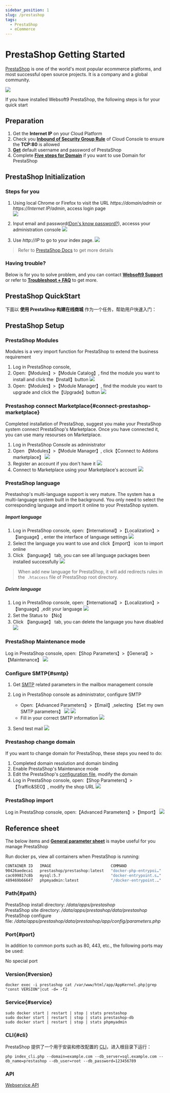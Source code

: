 ```yaml
---
sidebar_position: 1
slug: /prestashop
tags:
  - PrestaShop
  - eCommerce
---
```


# PrestaShop Getting Started

[PrestaShop](https://prestashop.com) is one of the world's most popular ecommerce platforms, and most successful open source projects. It is a company and a global community.

![](https://libs.websoft9.com/Websoft9/DocsPicture/zh/prestashop/pretashopui-websoft9.png)  

If you have installed Websoft9 PrestaShop, the following steps is for your quick start


## Preparation

1. Get the **Internet IP** on your Cloud Platform
2. Check you **[Inbound of Security Group Rule](https://support.websoft9.com/docs/faq/tech-instance.html)** of Cloud Console to ensure the **TCP:80** is allowed
3. **[Get](./user/credentials)** default username and password of PrestaShop  
4. Complete **[Five steps for Domain](./administrator/domain_step)** if you want to use Domain for PrestaShop

## PrestaShop Initialization

### Steps for you

1. Using local Chrome or Firefox to visit the URL *https://domain/admin* or *https://Internet IP/admin*, access login page    
   ![](https://libs.websoft9.com/Websoft9/DocsPicture/en/prestashop/ps07.png)

2. Input email and password([Don's know password?](./user/credentials)), accesss your administration console
   ![](https://libs.websoft9.com/Websoft9/DocsPicture/en/prestashop/ps08.png)

3. Use *http://IP*  to go to your index page.
   ![](https://libs.websoft9.com/Websoft9/DocsPicture/en/prestashop/ps09.png)

> Refer to [PrestaShop Docs](https://www.prestashop.com/en/resources/documentations) to get more details

### Having trouble?

Below is for you to solve problem, and you can contact **[Websoft9 Support](./helpdesk)** or refer to **[Troubleshoot + FAQ](./faq#setup)** to get more.  

## PrestaShop QuickStart

下面以 **使用 PrestaShop 构建在线商城** 作为一个任务，帮助用户快速入门：

## PrestaShop Setup

### PrestaShop Modules

Modules is a very import function for PrestaShop to extend the business requirement

1. Log in PrestaShop console,
2. Open:【Modules】>【Module Catalog】, find the module you want to install and click the【Install】button
   ![](https://libs.websoft9.com/Websoft9/DocsPicture/zh/prestashop/prestashop-installmd-websoft9.png)
3. Open:【Modules】>【Module Manager】, find the module you want to upgrade and click the【Upgrade】button
   ![](https://libs.websoft9.com/Websoft9/DocsPicture/zh/prestashop/prestashop-upgrademodules-websoft9.png)

### Prestashop connect Marketplace{#connect-prestashop-marketplace}

Completed installation of PrestaShop, suggest you make your PrestaShop system connect PrestaShop's Marketplace. Once you have connected it, you can use many resourses on Marketplace.

1. Log in PrestaShop Console as administrator
2. Open 【Modules】>【Module Manager】, click【Connect to Addons marketplace】
   ![](https://libs.websoft9.com/Websoft9/DocsPicture/zh/prestashop/prestashop-connectmk-websoft9.png)  
3. Register an account if you don't have it
   ![](https://libs.websoft9.com/Websoft9/DocsPicture/zh/prestashop/prestashop-registeraccount-websoft9.png)  
4. Connect to Marketplace using your Marketplace's account
   ![](http://libs.websoft9.com/Websoft9/DocsPicture/en/prestashop/prestashop-marketplace-websoft9.png)

### PrestaShop language

Prestashop's multi-language support is very mature. The system has a multi-language system built in the background. You only need to select the corresponding language and import it online to your PrestaShop system.

##### Import language

1. Log in PrestaShop console, open:【International】>【Localization】>【language】, enter the interface of language settings
   ![](http://libs.websoft9.com/Websoft9/DocsPicture/en/prestashop/prestashop-local-websoft9.png)
2. Select the language you want to use and click【import】 icon to import online
3. Click 【language】 tab, you can see all language packages been installed successfully
   ![](https://libs.websoft9.com/Websoft9/DocsPicture/en/prestashop/prestashop-alllanguage-websoft9.png) 

> When add new language for PrestaShop, it will add redirects rules in the  `.htaccess` file of PrestaShop root directory.

##### Delete language

1. Log in PrestaShop console, open:【International】>【Localization】>【language】,edit your language
   ![](https://libs.websoft9.com/Websoft9/DocsPicture/en/prestashop/prestashop-dellanguage001-websoft9.png)
2. Set the Status to 【No】
3. Click 【language】 tab, you can delete the language you have disabled
   ![](https://libs.websoft9.com/Websoft9/DocsPicture/zh/prestashop/prestashop-dellanguage002-websoft9.png)

### PrestaShop Maintenance mode

Log in PrestaShop console, open:【Shop Parameters】>【General】>【Maintenance】
![](https://libs.websoft9.com/Websoft9/DocsPicture/zh/prestashop/prestashop-mantmode-websoft9.png)

### Configure SMTP{#smtp}

1. Get [SMTP](./administrator/smtp) related parameters in the mailbox management console
  
2. Log in PrestaShop console as administrator, configure SMTP  
  
   - Open:【Advanced Parameters】>【Email】,selecting 【Set my own SMTP parameters】
     ![](https://libs.websoft9.com/Websoft9/DocsPicture/en/prestashop/prestashop-smtp001-websoft9.png)
     ![](https://libs.websoft9.com/Websoft9/DocsPicture/en/prestashop/prestashop-smtp002-websoft9.png)
   - Fill in your correct SMTP information
     ![](https://libs.websoft9.com/Websoft9/DocsPicture/en/prestashop/prestashop-smtp003-websoft9.png)

3. Send test mail
   ![](https://libs.websoft9.com/Websoft9/DocsPicture/en/prestashop/prestashop-smtp004-websoft9.png)
     

### Prestashop change domain

If you want to change domain for PrestaShop, these steps you need to do:

1. Completed domain resolution and domain binding
2. Enable PrestaShop's Maintenance mode
3. Edit the PrestaShop's [configuration file](#path), modify the domain
4. Log in PrestaShop console, open:【Shop Parameters】>【Traffic&SEO】, modify the shop URL
  ![](https://libs.websoft9.com/Websoft9/DocsPicture/zh/prestashop/prestashop-seturl-websoft9.png)

### PrestaShop import

Log in PrestaShop console, open:【Advanced Parameters】>【Import】
![](https://libs.websoft9.com/Websoft9/DocsPicture/zh/prestashop/prestashop-importdb-websoft9.png)

## Reference sheet

The below items and **[General parameter sheet](./administrator/parameter)** is maybe useful for you manage PrestaShop

Run docker ps, view all containers when PrestaShop is running:

```bash
CONTAINER ID   IMAGE                          COMMAND                  CREATED          STATUS          PORTS                                                  NAMES
90426aedeca1   prestashop/prestashop:latest   "docker-php-entrypoi…"   47 minutes ago   Up 47 minutes   0.0.0.0:9001->80/tcp, :::9001->80/tcp                  prestashop
cac699817c8b   mysql:5.7                      "docker-entrypoint.s…"   47 minutes ago   Up 47 minutes   0.0.0.0:3306->3306/tcp, :::3306->3306/tcp, 33060/tcp   prestashop-db
489469b66647   phpmyadmin:latest              "/docker-entrypoint.…"   48 minutes ago   Up 48 minutes   0.0.0.0:9090->80/tcp, :::9090->80/tcp                  phpmyadmin
```

### Path{#path}
  
PrestaShop install directory: */data/apps/prestashop*  
PrestaShop site directory: */data/apps/prestashop/data/prestashop*  
PrestaShop configure file: */data/apps/prestashop/data/prestashop/app/config/parameters.php* 

### Port{#port}

In addition to common ports such as 80, 443, etc., the following ports may be used:

No special port

### Version{#version}

```
docker exec -i prestashop cat /var/www/html/app/AppKernel.php|grep "const VERSION"|cut -d= -f2
```

### Service{#service}

```shell
sudo docker start | restart | stop | stats prestashop
sudo docker start | restart | stop | stats prestashop-db
sudo docker start | restart | stop | stats phpmyadmin
```

### CLI{#cli}

PrestaShop 提供了一个用于安装和修改配置的 [CLI](https://doc.prestashop.com/display/PS17/Installing+PrestaShop+using+the+command-line+script)，进入根目录下运行：  

```
php index_cli.php --domain=example.com --db_server=sql.example.com --db_name=prestashop --db_user=root --db_password=123456789
```

### API

[Webservice API](https://devdocs.prestashop.com/1.7/webservice/)
